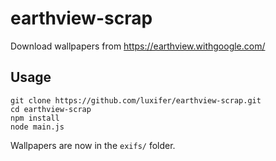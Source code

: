 # earthview-scrap

Download wallpapers from https://earthview.withgoogle.com/

## Usage

```shell
git clone https://github.com/luxifer/earthview-scrap.git
cd earthview-scrap
npm install
node main.js
```

Wallpapers are now in the `exifs/` folder.
